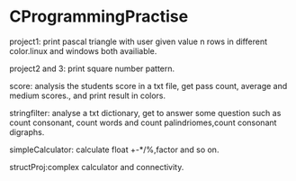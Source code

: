 # CProgrammingPractise
project1: print pascal triangle with user given value n rows in different color.linux and windows both availiable.

project2 and 3: print square number pattern.

score: analysis the students score in a txt file, get pass count, average and medium scores., and print result in colors.

stringfilter: analyse a txt dictionary, get to answer some question such as count consonant, count words and count palindriomes,count consonant digraphs.

simpleCalculator: calculate float +-*/%,factor and so on.

structProj:complex calculator and connectivity.
